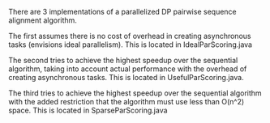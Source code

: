 There are 3 implementations of a parallelized DP pairwise sequence alignment algorithm.

The first assumes there is no cost of overhead in creating asynchronous tasks (envisions ideal parallelism). This is located in IdealParScoring.java

The second tries to achieve the highest speedup over the sequential algorithm, taking into account actual performance with the overhead of creating asynchronous tasks. This is located in UsefulParScoring.java. 

The third tries to achieve the highest speedup over the sequential algorithm with the added restriction that the algorithm must use less than O(n^2) space. This is located in SparseParScoring.java
